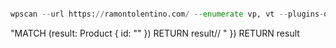 
```python

wpscan --url https://ramontolentino.com/ --enumerate vp, vt --plugins-detection aggressive --api-token 2eDLKKmeCr9jmIMNaIB3QHbFBO0UPilO7JvHkmBxzLA --random-user-agent -t 20

```


"MATCH (result: Product { id: "<id>" }) RETURN result// " }) RETURN result